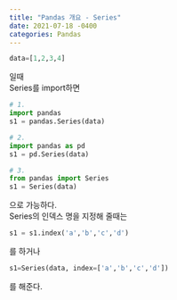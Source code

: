 ```yaml
---
title: "Pandas 개요 - Series"
date: 2021-07-18 -0400
categories: Pandas
---
```

```python
data=[1,2,3,4]
```
일때  
Series를 import하면  
```python
# 1.
import pandas
s1 = pandas.Series(data)
```
```python
# 2.
import pandas as pd
s1 = pd.Series(data)
```
```python
# 3.
from pandas import Series
s1 = Series(data)
```
으로 가능하다.  
Series의 인덱스 명을 지정해 줄때는
```python
s1 = s1.index('a','b','c','d')
```
를 하거나  
```python
s1=Series(data, index=['a','b','c','d'])
```
를 해준다.
